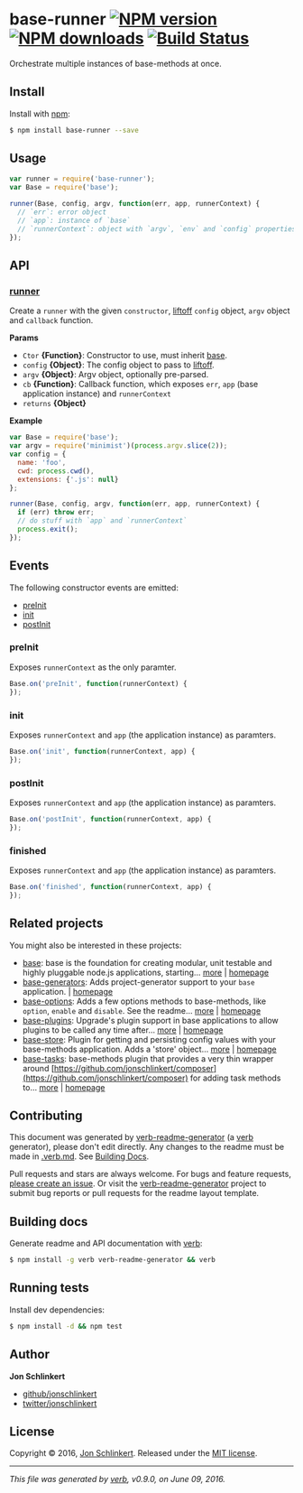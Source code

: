 # base-runner [![NPM version](https://img.shields.io/npm/v/base-runner.svg?style=flat)](https://www.npmjs.com/package/base-runner) [![NPM downloads](https://img.shields.io/npm/dm/base-runner.svg?style=flat)](https://npmjs.org/package/base-runner) [![Build Status](https://img.shields.io/travis/node-base/base-runner.svg?style=flat)](https://travis-ci.org/node-base/base-runner)

Orchestrate multiple instances of base-methods at once.

## Install

Install with [npm](https://www.npmjs.com/):

```sh
$ npm install base-runner --save
```

## Usage

```js
var runner = require('base-runner');
var Base = require('base');

runner(Base, config, argv, function(err, app, runnerContext) {
  // `err`: error object
  // `app`: instance of `base` 
  // `runnerContext`: object with `argv`, `env` and `config` properties
});
```

## API

### [runner](index.js#L35)

Create a `runner` with the given `constructor`, [liftoff](https://github.com/js-cli/js-liftoff) `config` object, `argv` object and `callback` function.

**Params**

* `Ctor` **{Function}**: Constructor to use, must inherit [base](https://github.com/node-base/base).
* `config` **{Object}**: The config object to pass to [liftoff](https://github.com/js-cli/js-liftoff).
* `argv` **{Object}**: Argv object, optionally pre-parsed.
* `cb` **{Function}**: Callback function, which exposes `err`, `app` (base application instance) and `runnerContext`
* `returns` **{Object}**

**Example**

```js
var Base = require('base');
var argv = require('minimist')(process.argv.slice(2));
var config = {
  name: 'foo',
  cwd: process.cwd(),
  extensions: {'.js': null}
};

runner(Base, config, argv, function(err, app, runnerContext) {
  if (err) throw err;
  // do stuff with `app` and `runnerContext`
  process.exit();
});
```

## Events

The following constructor events are emitted:

* [preInit](#preInit)
* [init](#init)
* [postInit](#postInit)

### preInit

Exposes `runnerContext` as the only paramter.

```js
Base.on('preInit', function(runnerContext) {
});
```

### init

Exposes `runnerContext` and `app` (the application instance) as paramters.

```js
Base.on('init', function(runnerContext, app) {
});
```

### postInit

Exposes `runnerContext` and `app` (the application instance) as paramters.

```js
Base.on('postInit', function(runnerContext, app) {
});
```

### finished

Exposes `runnerContext` and `app` (the application instance) as paramters.

```js
Base.on('finished', function(runnerContext, app) {
});
```

## Related projects

You might also be interested in these projects:

* [base](https://www.npmjs.com/package/base): base is the foundation for creating modular, unit testable and highly pluggable node.js applications, starting… [more](https://github.com/node-base/base) | [homepage](https://github.com/node-base/base "base is the foundation for creating modular, unit testable and highly pluggable node.js applications, starting with a handful of common methods, like `set`, `get`, `del` and `use`.")
* [base-generators](https://www.npmjs.com/package/base-generators): Adds project-generator support to your `base` application. | [homepage](https://github.com/node-base/base-generators "Adds project-generator support to your `base` application.")
* [base-options](https://www.npmjs.com/package/base-options): Adds a few options methods to base-methods, like `option`, `enable` and `disable`. See the readme… [more](https://github.com/jonschlinkert/base-options) | [homepage](https://github.com/jonschlinkert/base-options "Adds a few options methods to base-methods, like `option`, `enable` and `disable`. See the readme for the full API.")
* [base-plugins](https://www.npmjs.com/package/base-plugins): Upgrade's plugin support in base applications to allow plugins to be called any time after… [more](https://github.com/node-base/base-plugins) | [homepage](https://github.com/node-base/base-plugins "Upgrade's plugin support in base applications to allow plugins to be called any time after init.")
* [base-store](https://www.npmjs.com/package/base-store): Plugin for getting and persisting config values with your base-methods application. Adds a 'store' object… [more](https://github.com/node-base/base-store) | [homepage](https://github.com/node-base/base-store "Plugin for getting and persisting config values with your base-methods application. Adds a 'store' object that exposes all of the methods from the data-store library. Also now supports sub-stores!")
* [base-tasks](https://www.npmjs.com/package/base-tasks): base-methods plugin that provides a very thin wrapper around [https://github.com/jonschlinkert/composer](https://github.com/jonschlinkert/composer) for adding task methods to… [more](https://github.com/jonschlinkert/base-tasks) | [homepage](https://github.com/jonschlinkert/base-tasks "base-methods plugin that provides a very thin wrapper around <https://github.com/jonschlinkert/composer> for adding task methods to your application.")

## Contributing

This document was generated by [verb-readme-generator](https://github.com/verbose/verb-readme-generator) (a [verb](https://github.com/verbose/verb) generator), please don't edit directly. Any changes to the readme must be made in [.verb.md](.verb.md). See [Building Docs](#building-docs).

Pull requests and stars are always welcome. For bugs and feature requests, [please create an issue](../../issues/new). Or visit the [verb-readme-generator](https://github.com/verbose/verb-readme-generator) project to submit bug reports or pull requests for the readme layout template.

## Building docs

Generate readme and API documentation with [verb](https://github.com/verbose/verb):

```sh
$ npm install -g verb verb-readme-generator && verb
```

## Running tests

Install dev dependencies:

```sh
$ npm install -d && npm test
```

## Author

**Jon Schlinkert**

* [github/jonschlinkert](https://github.com/jonschlinkert)
* [twitter/jonschlinkert](http://twitter.com/jonschlinkert)

## License

Copyright © 2016, [Jon Schlinkert](https://github.com/jonschlinkert).
Released under the [MIT license](https://github.com/node-base/base-runner/blob/master/LICENSE).

***

_This file was generated by [verb](https://github.com/verbose/verb), v0.9.0, on June 09, 2016._